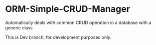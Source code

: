 # ORM-Simple-CRUD-Manager
Automatically deals with common CRUD operation in a database with a generic class

This is Dev branch, for development purposes only.
